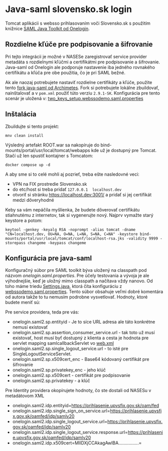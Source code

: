 # Java-saml slovensko.sk login

Tomcat aplikácii s websso prihlasovaním voči Slovensko.sk s použitím knižnice [SAML Java Toolkit od Onelogin](https://github.com/SAML-Toolkits/java-saml). 

## Rozdielne kľúče pre podpisovanie a šifrovanie

Pri tejto integrácii je možné v NASESe zaregistrovať service provider metadáta s rozdielnymi kľúčmi a certifikátmi pre podpisovanie a šifrovanie.
Java-saml od Onelogin ale podporuje nastavenie iba jedného rovnakého certifikátu a kľúča pre obe použitia, čo je pri SAML bežné.

Ak ale naozaj potrebujete nastaviť rozdielne certifikáty a kľúče, použite tento [fork java-saml od Archimetes](https://github.com/archimetes/java-saml).
Fork si potrebujete lokálne zbuildovať, nainštalovať a v `pom.xml` použiť túto verziu `2.9.1-SK`.
Konfigurácia pre tento scenár je uložená v: [two_keys_setup.webssodemo.saml.properties](bind-mounts/portal/usr/local/tomcat/conf/two_keys_setup.webssodemo.saml.properties)

## Inštalácia

Zbuildujte si tento projekt:
```
mnv clean install
```
Výsledný artefakt ROOT.war sa nakopíruje do bind-mounts/portal/usr/local/tomcat/webapps kde už je dostupný pre Tomcat. 
Stačí už len spustiť kontajner s Tomcatom:
```
docker compose up -d 
```
A aby sme si to celé mohli aj pozrieť, treba ešte nasledovné veci:
* VPN na FIX prostredie Slovensko.sk
* do etc/host si treba pridať `127.0.0.1  localhost.dev`
* otvoriť si stránku https://localhost.dev:3001/ a pridať si jej certifikát medzi dôveryhodné

Keby sa vám nepáčila myšlienka, že budete dôverovať certifikátu stiahnutému z internetov, tak si vygenerujte nový. 
Najprv vymažte starý keystore a potom:
```
keytool -genkey -keyalg RSA -noprompt -alias tomcat -dname "CN=localhost.dev, OU=NA, O=NA, L=NA, S=NA, C=NA" -keystore bind-mounts/portal/usr/local/tomcat/conf/localhost-rsa.jks -validity 9999 -storepass changeme -keypass changeme
```

## Konfigurácia pre java-saml

Konfiguračný súbor pre SAML toolkit býva uložený na classpath pod názvom *onelogin.saml.properties*. 
Pre účely testovania a vývoja je ale výhodnejšie, keď je uložný mimo classpath a načítava vždy nanovo. Od toho máme triedu [Settings.java](src/main/java/com/archimetes/cgpcon/websso/Settings.java), 
ktorá číta konfiguráciu z [webssodemo.saml.properties](bind-mounts/portal/usr/local/tomcat/conf/webssodemo.saml.properties). 
Tento súbor obsahuje veľmi dobré komentára od autora takže to tu nemusím podrobne vysvetlovať. Hodnoty, ktoré budete meniť sú:

Pre service providera, teda pre vás:

* onelogin.saml2.sp.entityid - Je to síce URL adresa ale táto konkrétne nemusí existovať
* onelogin.saml2.sp.assertion_consumer_service.url - tak toto už musí existovať, host musí byť dostupný z klienta a cesta je hodnota pre servlet mapping samlcallbackServlet vo [web.xml](src/main/webapp/WEB-INF/web.xml)
* onelogin.saml2.sp.single_logout_service.url - to isté pre SingleLogoutServiceServlet. 
* onelogin.saml2.sp.x509cert_enc - Base64 kódovaný certifikát pre šifrovanie 
* onelogin.saml2.sp.privatekey_enc - jeho klúč
* onelogin.saml2.sp.x509cert - certifikát pre podpisovanie
* onelogin.saml2.sp.privatekey - a klúč

Pre Identity providera okopírujete hodnoty, čo ste dostali od NASESu v metadátovom XML
* onelogin.saml2.idp.entityid=https://prihlasenie.upvsfix.gov.sk/oam/fed
* onelogin.saml2.idp.single_sign_on_service.url=https://prihlasenie.upvsfix.gov.sk/oamfed/idp/samlv20
* onelogin.saml2.idp.single_logout_service.url=https://prihlasenie.upvsfix.gov.sk/oamfed/idp/samlv20
* onelogin.saml2.idp.single_logout_service.response.url=https://prihlasenie.upvsfix.gov.sk/oamfed/idp/samlv20
* onelogin.saml2.idp.x509cert=MIIDXjCCAkagAwIBA................=




